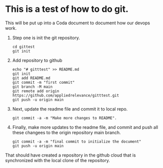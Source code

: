 # This is a test of how to do git.

This will be put up into a Coda document to document how our devops work.

1. Step one is init the git repository.

    ```
    cd gittest
    git init
    ```

1. Add repository to github

    ```
    echo "# gitttest" >> README.md
    git init
    git add README.md
    git commit -m "first commit"
    git branch -M main
    git remote add origin https://github.com/appliedrelevance/gitttest.git
    git push -u origin main
    ```
    
    
1. Next, update the readme file and commit it to local repo.

    ```
    git commit -a -m "Make more changes to README".
    ```

1. Finally, make more updates to the readme file, and commit and push all these changees to the origin repository main branch.

    ```
    git commit -a -m "final commit to initialize the document"
    git push -u origin main
    ```

That should have created a repository in the github cloud that is synchronized with the local clone of the repository. 





